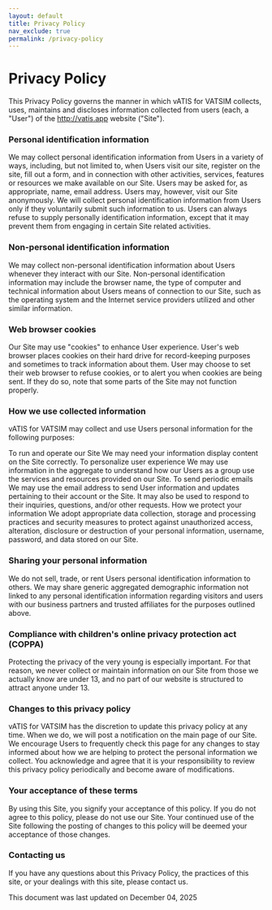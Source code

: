 ```yaml
---
layout: default
title: Privacy Policy
nav_exclude: true
permalink: /privacy-policy
---
```


# Privacy Policy

This Privacy Policy governs the manner in which vATIS for VATSIM collects, uses, maintains and discloses information collected from users (each, a "User") of the http://vatis.app website ("Site").

### Personal identification information
We may collect personal identification information from Users in a variety of ways, including, but not limited to, when Users visit our site, register on the site, fill out a form, and in connection with other activities, services, features or resources we make available on our Site. Users may be asked for, as appropriate, name, email address. Users may, however, visit our Site anonymously. We will collect personal identification information from Users only if they voluntarily submit such information to us. Users can always refuse to supply personally identification information, except that it may prevent them from engaging in certain Site related activities.

### Non-personal identification information
We may collect non-personal identification information about Users whenever they interact with our Site. Non-personal identification information may include the browser name, the type of computer and technical information about Users means of connection to our Site, such as the operating system and the Internet service providers utilized and other similar information.

### Web browser cookies
Our Site may use "cookies" to enhance User experience. User's web browser places cookies on their hard drive for record-keeping purposes and sometimes to track information about them. User may choose to set their web browser to refuse cookies, or to alert you when cookies are being sent. If they do so, note that some parts of the Site may not function properly.

### How we use collected information
vATIS for VATSIM may collect and use Users personal information for the following purposes:

To run and operate our Site
We may need your information display content on the Site correctly.
To personalize user experience
We may use information in the aggregate to understand how our Users as a group use the services and resources provided on our Site.
To send periodic emails
We may use the email address to send User information and updates pertaining to their account or the Site. It may also be used to respond to their inquiries, questions, and/or other requests.
How we protect your information
We adopt appropriate data collection, storage and processing practices and security measures to protect against unauthorized access, alteration, disclosure or destruction of your personal information, username, password, and data stored on our Site.

### Sharing your personal information
We do not sell, trade, or rent Users personal identification information to others. We may share generic aggregated demographic information not linked to any personal identification information regarding visitors and users with our business partners and trusted affiliates for the purposes outlined above.

### Compliance with children's online privacy protection act (COPPA)
Protecting the privacy of the very young is especially important. For that reason, we never collect or maintain information on our Site from those we actually know are under 13, and no part of our website is structured to attract anyone under 13.

### Changes to this privacy policy
vATIS for VATSIM has the discretion to update this privacy policy at any time. When we do, we will post a notification on the main page of our Site. We encourage Users to frequently check this page for any changes to stay informed about how we are helping to protect the personal information we collect. You acknowledge and agree that it is your responsibility to review this privacy policy periodically and become aware of modifications.

### Your acceptance of these terms
By using this Site, you signify your acceptance of this policy. If you do not agree to this policy, please do not use our Site. Your continued use of the Site following the posting of changes to this policy will be deemed your acceptance of those changes.

### Contacting us
If you have any questions about this Privacy Policy, the practices of this site, or your dealings with this site, please contact us.

This document was last updated on December 04, 2025